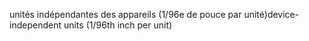 <span data-ttu-id="231c8-101">unités indépendantes des appareils (1/96e de pouce par unité)</span><span class="sxs-lookup"><span data-stu-id="231c8-101">device-independent units (1/96th inch per unit)</span></span>
